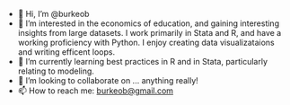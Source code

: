 - 👋  Hi, I’m @burkeob
- 👀  I’m interested in the economics of education, and gaining interesting insights from large datasets. I work primarily in Stata and R, and have a working proficiency with Python. I enjoy creating data visualizataions and writing efficent loops.
- 🌱  I’m currently learning best practices in R and in Stata, particularly relating to modeling. 
- 💞️  I’m looking to collaborate on ... anything really! 
- 📫  How to reach me: burkeob@gmail.com

<!---
burkeob/burkeob is a ✨ special ✨ repository because its `README.md` (this file) appears on your GitHub profile.
You can click the Preview link to take a look at your changes.
--->
